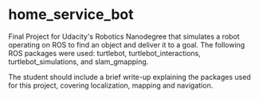 # home_service_bot
Final Project for Udacity's Robotics Nanodegree that simulates a robot operating on ROS to find an object and deliver it to a goal. The following ROS packages were used: turtlebot, turtlebot_interactions, turtlebot_simulations, and slam_gmapping. 


The student should include a brief write-up explaining the packages used for this project, covering localization, mapping and navigation.
